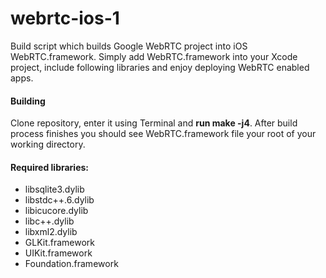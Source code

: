 webrtc-ios-1
============
Build script which builds Google WebRTC project into iOS WebRTC.framework.
Simply add WebRTC.framework into your Xcode project, include following libraries and enjoy deploying WebRTC enabled apps.

#### Building
Clone repository, enter it using Terminal and **run make -j4**. After build process finishes you should see WebRTC.framework file your root of your working directory.

#### Required libraries:
- libsqlite3.dylib
- libstdc++.6.dylib
- libicucore.dylib
- libc++.dylib
- libxml2.dylib
- GLKit.framework
- UIKit.framework
- Foundation.framework
